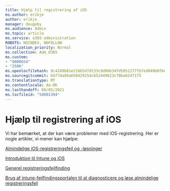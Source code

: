 ```yaml
---
title: Hjælp til registrering af iOS
ms.author: erikje
author: erikje
manager: dougeby
ms.audience: Admin
ms.topic: article
ms.service: o365-administration
ROBOTS: NOINDEX, NOFOLLOW
localization_priority: Normal
ms.collection: Adm_O365
ms.custom:
- "9000654"
- "2506"
ms.openlocfilehash: 9c4249b81e218b5d7d133c9d96b34fd5051277fb7ed849b0f6e90b2c18fb0e0e
ms.sourcegitcommit: b5f7da89a650d2915dc652449623c78be6247175
ms.translationtype: MT
ms.contentlocale: da-DK
ms.lasthandoff: 08/05/2021
ms.locfileid: "54001394"
---
```

# <a name="ios-enrollment-help"></a>Hjælp til registrering af iOS

Vi har bemærket, at der kan være problemer med iOS-registrering. Her er nogle artikler, vi mener kan hjælpe: 

[Almindelige iOS-registreringsfejl og -løsninger](https://support.microsoft.com/help/4039809/troubleshooting-ios-device-enrollment-in-intune)

[Introduktion til Intune og iOS](https://docs.microsoft.com/intune/enrollment/ios-enroll)

[Generel registreringsfejlfinding](https://docs.microsoft.com/intune/enrollment/troubleshoot-device-enrollment-in-intune)

[Brug af intune-fejlfindingsportalen til at diagnosticere og løse almindelige registreringsfejl](https://docs.microsoft.com/intune/help-desk-operators)